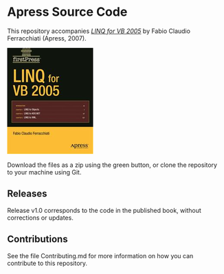 # Apress Source Code

This repository accompanies [*LINQ for VB 2005*](http://www.apress.com/9781590598405) by Fabio Claudio Ferracchiati (Apress, 2007).

![Cover image](9781590598405.jpg)

Download the files as a zip using the green button, or clone the repository to your machine using Git.

## Releases

Release v1.0 corresponds to the code in the published book, without corrections or updates.

## Contributions

See the file Contributing.md for more information on how you can contribute to this repository.
